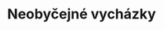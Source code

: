---
layout: layouts/archive-episode.njk
title: Neobyčejné vycházky
link: https://www.rtvs.sk/televizia/archiv/14252/456124
datum: 23. 3. 2024
foto: Walks_357x206.jpg
alt: Walks main picture
perex: ČT Ostrava - Kovářství na Helfštýně | MTVA Szeged - Kartáčníci | RTVS Košice - Tkalcovství | TVP Kraków - Patchwork
tags: archive
---